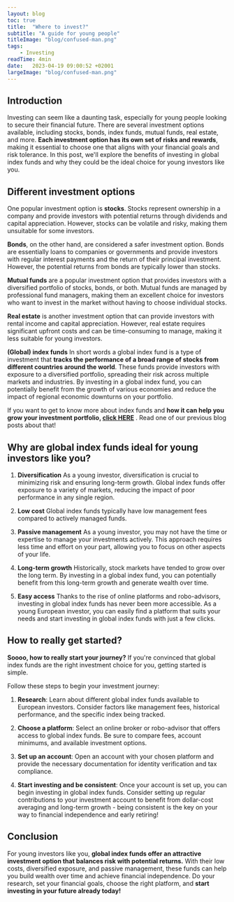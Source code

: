 ```yaml
---
layout: blog
toc: true
title:  "Where to invest?"
subtitle: "A guide for young people"
titleImage: "blog/confused-man.png"
tags:
    - Investing
readTime: 4min
date:   2023-04-19 09:00:52 +02001
largeImage: "blog/confused-man.png"
---
```

## Introduction

Investing can seem like a daunting task, especially for young people looking to secure their financial future. There are several investment options available, including stocks, bonds, index funds, mutual funds, real estate, and more. 
__Each investment option has its own set of risks and rewards__, making it essential to choose one that aligns with your financial goals and risk tolerance. In this post, we'll explore the benefits of investing in global index funds and why they could be the ideal choice for young investors like you. 

## Different investment __options__

One popular investment option is __stocks__. Stocks represent ownership in a company and provide investors with potential returns through dividends and capital appreciation. However, stocks can be volatile and risky, making them unsuitable for some investors.

__Bonds__, on the other hand, are considered a safer investment option. Bonds are essentially loans to companies or governments and provide investors with regular interest payments and the return of their principal investment. However, the potential returns from bonds are typically lower than stocks.

__Mutual funds__ are a popular investment option that provides investors with a diversified portfolio of stocks, bonds, or both. Mutual funds are managed by professional fund managers, making them an excellent choice for investors who want to invest in the market without having to choose individual stocks.

__Real estate__ is another investment option that can provide investors with rental income and capital appreciation. However, real estate requires significant upfront costs and can be time-consuming to manage, making it less suitable for young investors.

__(Global) index funds__
In short words a global index fund is a type of investment that __tracks the performance of a broad range of stocks from different countries around the world__. These funds provide investors with exposure to a diversified portfolio, spreading their risk across multiple markets and industries. By investing in a global index fund, you can potentially benefit from the growth of various economies and reduce the impact of regional economic downturns on your portfolio.

If you want to get to know more about index funds and __how it can help you grow your investment portfolio, [click HERE](/what-is-the-global-index-fund)__ . Read one of our previous blog posts about that!


## Why are global index funds ideal for __young investors like you?__

1. __Diversification__
As a young investor, diversification is crucial to minimizing risk and ensuring long-term growth. Global index funds offer exposure to a variety of markets, reducing the impact of poor performance in any single region. 

2. __Low cost__
Global index funds typically have low management fees compared to actively managed funds.

3. __Passive management__
As a young investor, you may not have the time or expertise to manage your investments actively. This approach requires less time and effort on your part, allowing you to focus on other aspects of your life.

4. __Long-term growth__
Historically, stock markets have tended to grow over the long term. By investing in a global index fund, you can potentially benefit from this long-term growth and generate wealth over time.

5. __Easy access__
Thanks to the rise of online platforms and robo-advisors, investing in global index funds has never been more accessible. As a young European investor, you can easily find a platform that suits your needs and start investing in global index funds with just a few clicks.


## How to __really__ get started?

__Soooo, how to really start your journey?__
If you're convinced that global index funds are the right investment choice for you, getting started is simple. 

Follow these steps to begin your investment journey:
1. __Research__: 
Learn about different global index funds available to European investors. Consider factors like management fees, historical performance, and the specific index being tracked.
2. __Choose a platform__:
Select an online broker or robo-advisor that offers access to global index funds. Be sure to compare fees, account minimums, and available investment options.

3. __Set up an account__: 
Open an account with your chosen platform and provide the necessary documentation for identity verification and tax compliance.

4. __Start investing and be consistent__:
Once your account is set up, you can begin investing in global index funds. Consider setting up regular contributions to your investment account to benefit from dollar-cost averaging and long-term growth - being consistent is the key on your way to financial independence and early retiring!

## __Conclusion__

For young investors like you, __global index funds offer an attractive investment option that balances risk with potential returns.__ With their low costs, diversified exposure, and passive management, these funds can help you build wealth over time and achieve financial independence. Do your research, set your financial goals, choose the right platform, and __start investing in your future already today!__